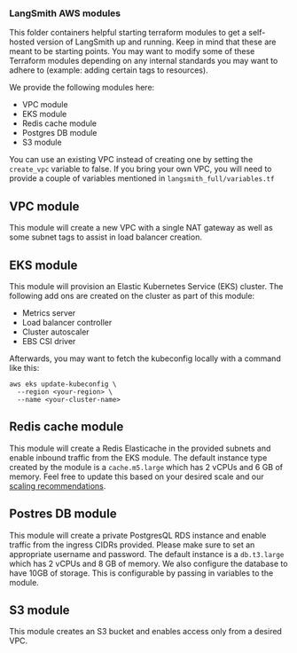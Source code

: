 ### LangSmith AWS modules
This folder containers helpful starting terraform modules to get a self-hosted version of LangSmith up and running. Keep in mind that these are meant to be starting points. You may want to modify some of these Terraform modules depending on any internal standards you may want to adhere to (example: adding certain tags to resources).

We provide the following modules here:
- VPC module
- EKS module
- Redis cache module
- Postgres DB module
- S3 module

You can use an existing VPC instead of creating one by setting the `create_vpc` variable to false. If you bring your own VPC, you will need to provide a couple of variables mentioned in `langsmith_full/variables.tf`

## VPC module
This module will create a new VPC with a single NAT gateway as well as some subnet tags to assist in load balancer creation.

## EKS module
This module will provision an Elastic Kubernetes Service (EKS) cluster. The following add ons are created on the cluster as part of this module:
- Metrics server
- Load balancer controller
- Cluster autoscaler
- EBS CSI driver


Afterwards, you may want to fetch the kubeconfig locally with a command like this:
```
aws eks update-kubeconfig \
  --region <your-region> \
  --name <your-cluster-name>

```

## Redis cache module
This module will create a Redis Elasticache in the provided subnets and enable inbound traffic from the EKS module. The default instance type created by the module is a `cache.m5.large` which has 2 vCPUs and 6 GB of memory. Feel free to update this based on your desired scale and our [scaling recommendations](https://docs.smith.langchain.com/self_hosting/configuration/scale).

## Postres DB module
This module will create a private PostgresQL RDS instance and enable traffic from the ingress CIDRs provided. Please make sure to set an appropriate username and password. The default instance is a `db.t3.large` which has 2 vCPUs and 8 GB of memory. We also configure the database to have 10GB of storage. This is configurable by passing in variables to the module.

## S3 module
This module creates an S3 bucket and enables access only from a desired VPC.
